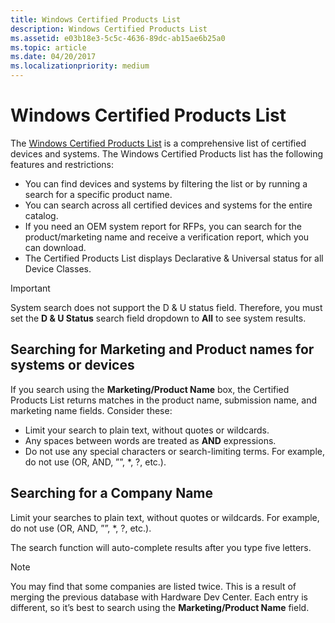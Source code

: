 ```yaml
---
title: Windows Certified Products List
description: Windows Certified Products List
ms.assetid: e03b18e3-5c5c-4636-89dc-ab15ae6b25a0
ms.topic: article
ms.date: 04/20/2017
ms.localizationpriority: medium
---
```


# Windows Certified Products List

The [Windows Certified Products List](https://aka.ms/AA5bmch) is a comprehensive list of certified devices and systems. The Windows Certified Products list has the following features and restrictions:

* You can find devices and systems by filtering the list or by running a search for a specific product name.
* You can search across all certified devices and systems for the entire catalog.
* If you need an OEM system report for RFPs, you can search for the product/marketing name and receive a verification report, which you can download. 
* The Certified Products List displays Declarative & Universal status for all Device Classes.

> [!IMPORTANT]
>System search does not support the D & U status field. Therefore, you must set the **D & U Status** search field dropdown to **All** to see system results.

## Searching for Marketing and Product names for systems or devices

If you search using the **Marketing/Product Name** box, the Certified Products List returns matches in the product name, submission name, and marketing name fields. Consider these:

* Limit your search to plain text, without quotes or wildcards.
* Any spaces between words are treated as **AND** expressions.
* Do not use any special characters or search-limiting terms. For example, do not use (OR, AND, ””, \*, ?, etc.).

## Searching for a Company Name 

Limit your searches to plain text, without quotes or wildcards. For example, do not use (OR, AND, ””, \*, ?, etc.).

The search function will auto-complete results after you type five letters. 

> [!NOTE]
>You may find that some companies are listed twice. This is a result of merging the previous database with Hardware Dev Center. Each entry is different, so it’s best to search using the **Marketing/Product Name** field.
